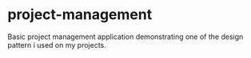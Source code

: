# project-management
Basic project management application demonstrating one of the design pattern i used on my projects.
